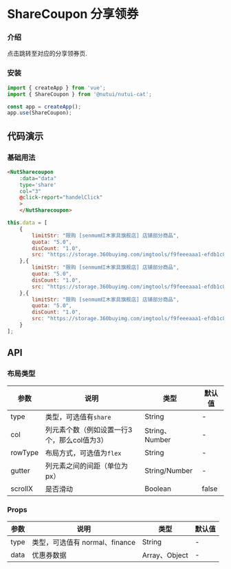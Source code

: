 #  ShareCoupon 分享领券

### 介绍

点击跳转至对应的分享领券页.

### 安装

``` javascript
import { createApp } from 'vue';
import { ShareCoupon } from '@nutui/nutui-cat';

const app = createApp();
app.use(ShareCoupon);
```

## 代码演示

### 基础用法

```html
<NutSharecoupon
    :data="data"
    type='share'
    col="3"
    @click-report="handelClick"
    >
    </NutSharecoupon>
```
```javascript
this.data = [
    {
        limitStr: "限购 [senmum红木家具旗舰店] 店铺部分商品",
        quota: "5.0",
        disCount: "1.0",
        src: "https://storage.360buyimg.com/imgtools/f9feeeaaa1-efdb1c80-e94d-11eb-8e5c-0da9e18a13b1.png"
    },{
        limitStr: "限购 [senmum红木家具旗舰店] 店铺部分商品",
        quota: "5.0",
        disCount: "1.0",
        src: "https://storage.360buyimg.com/imgtools/f9feeeaaa1-efdb1c80-e94d-11eb-8e5c-0da9e18a13b1.png"
    },{
        limitStr: "限购 [senmum红木家具旗舰店] 店铺部分商品",
        quota: "5.0",
        disCount: "1.0",
        src: "https://storage.360buyimg.com/imgtools/f9feeeaaa1-efdb1c80-e94d-11eb-8e5c-0da9e18a13b1.png"
    }
];
```


## API

### 布局类型

| 参数          | 说明                             | 类型   | 默认值           |
|--------------|----------------------------------|--------|------------------|
| type    | 类型，可选值有`share`    | String | - |
| col     | 列元素个数（例如设置一行3个，那么col值为3）  | String、Number | - |
| rowType | 布局方式，可选值为`flex`    | String| - |
| gutter  | 列元素之间的间距（单位为px） | String/Number| - |
| scrollX | 是否滑动                  | Boolean| false |


### Props

| 参数         | 说明                             | 类型   | 默认值           |
|--------------|---------------------------------|--------|------------------|
| type         | 类型，可选值有 normal、finance     | String | - |
| data         | 优惠券数据        | Array、Object | - |


<!-- ### Events

| 事件名 | 说明           | 回调参数     |
|--------|----------------|--------------|
| addCart  | 点击加入购物车回调 | 当前商品数据 |
| goodDetails  | 点击跳转商详回调 | 当前商品数据和商品索引 |
     -->
    